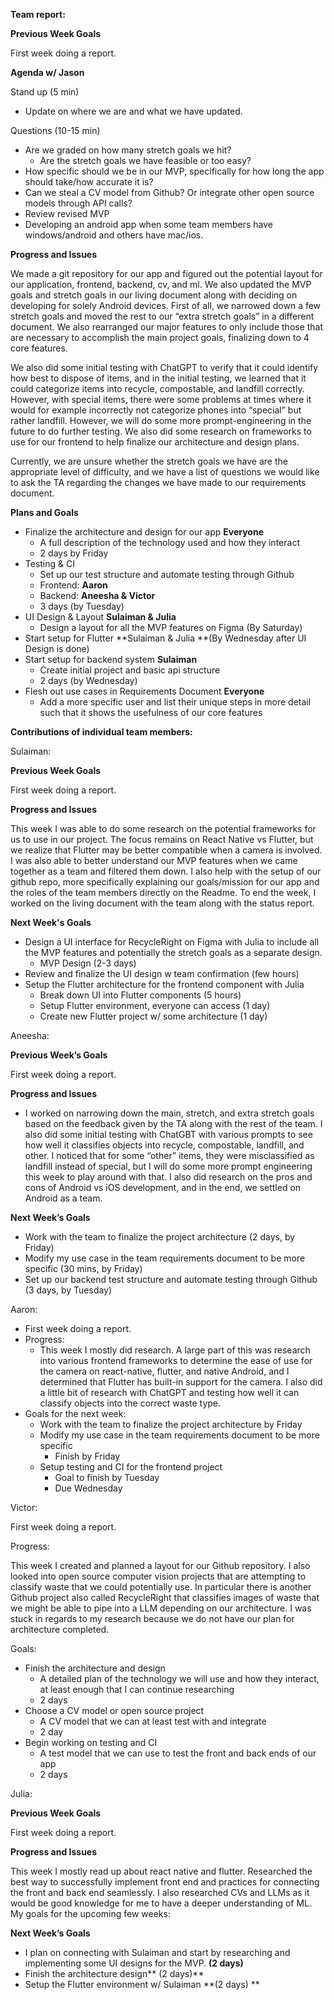 <!-----



Conversion time: 0.684 seconds.


Using this Markdown file:

1. Paste this output into your source file.
2. See the notes and action items below regarding this conversion run.
3. Check the rendered output (headings, lists, code blocks, tables) for proper
   formatting and use a linkchecker before you publish this page.

Conversion notes:

* Docs to Markdown version 1.0β35
* Wed Jan 24 2024 22:47:45 GMT-0800 (PST)
* Source doc: 20240124.md report
----->


**Team report:**

**Previous Week Goals**

First week doing a report.

**Agenda w/ Jason**

Stand up (5 min)



* Update on where we are and what we have updated.

Questions (10-15 min)



* Are we graded on how many stretch goals we hit?
    * Are the stretch goals we have feasible or too easy?
* How specific should we be in our MVP, specifically for how long the app should take/how accurate it is?
* Can we steal a CV model from Github? Or integrate other open source models through API calls?
* Review revised MVP
* Developing an android app when some team members have windows/android and others have mac/ios.

**Progress and Issues**

We made a git repository for our app and figured out the potential layout for our application, frontend, backend, cv, and ml. We also updated the MVP goals and stretch goals in our living document along with deciding on developing for solely Android devices. First of all, we narrowed down a few stretch goals and moved the rest to our “extra stretch goals” in a different document. We also rearranged our major features to only include those that are necessary to accomplish the main project goals, finalizing down to 4 core features.

We also did some initial testing with ChatGPT to verify that it could identify how best to dispose of items, and in the initial testing, we learned that it could categorize items into recycle, compostable, and landfill correctly. However, with special items, there were some problems at times where it would for example incorrectly not categorize phones into “special” but rather landfill. However, we will do some more prompt-engineering in the future to do further testing. We also did some research on frameworks to use for our frontend to help finalize our architecture and design plans.

Currently, we are unsure whether the stretch goals we have are the appropriate level of difficulty, and we have a list of questions we would like to ask the TA regarding the changes we have made to our requirements document. 

**Plans and Goals**

* Finalize the architecture and design for our app **Everyone**
  * A full description of the technology used and how they interact
  * 2 days by Friday
* Testing & CI 
  * Set up our test structure and automate testing through Github
  * Frontend: **Aaron**
  * Backend: **Aneesha & Victor**
  * 3 days (by Tuesday)
* UI Design & Layout  **Sulaiman & Julia**
  * Design a layout for all the MVP features on Figma (By Saturday)
* Start setup for Flutter **Sulaiman & Julia **(By Wednesday after UI Design is done)
* Start setup for backend system **Sulaiman**
  * Create initial project and basic api structure
  * 2 days (by Wednesday)
* Flesh out use cases in Requirements Document **Everyone**
  * Add a more specific user and list their unique steps in more detail such that it shows the usefulness of our core features

**Contributions of individual team members:**

Sulaiman:

**Previous Week Goals**

First week doing a report.

**Progress and Issues**

This week I was able to do some research on the potential frameworks for us to use in our project. The focus remains on React Native vs Flutter, but we realize that Flutter may be better compatible when a camera is involved. I was also able to better understand our MVP features when we came together as a team and filtered them down. I also help with the setup of our github repo, more specifically explaining our goals/mission for our app and the roles of the team members directly on the Readme. To end the week, I worked on the living document with the team along with the status report.

**Next Week's Goals**



* Design a UI interface for RecycleRight on Figma with Julia to include all the MVP features and potentially the stretch goals as a separate design.
    * MVP Design (2-3 days)
* Review and finalize the UI design w team confirmation (few hours)
* Setup the Flutter architecture for the frontend component with Julia
    * Break down UI into Flutter components (5 hours)
    * Setup Flutter environment, everyone can access (1 day)
    * Create new Flutter project w/ some architecture (1 day)

Aneesha:

**Previous Week’s Goals**

First week doing a report.

**Progress and Issues**



* I worked on narrowing down the main, stretch, and extra stretch goals based on the feedback given by the TA along with the rest of the team. I also did some initial testing with ChatGBT with various prompts to see how well it classifies objects into recycle, compostable, landfill, and other. I noticed that for some “other” items, they were misclassified as landfill instead of special, but I will do some more prompt engineering this week to play around with that. I also did research on the pros and cons of Android vs iOS development, and in the end, we settled on Android as a team.

**Next Week’s Goals**



* Work with the team to finalize the project architecture (2 days, by Friday)
* Modify my use case in the team requirements document to be more specific (30 mins, by Friday)
* Set up our backend test structure and automate testing through Github (3 days, by Tuesday)

Aaron:



* First week doing a report.
* Progress:
    * This week I mostly did research. A large part of this was research into various frontend frameworks to determine the ease of use for the camera on react-native, flutter, and native Android, and I determined that Flutter has built-in support for the camera. I also did a little bit of research with ChatGPT and testing how well it can classify objects into the correct waste type.
* Goals for the next week:
    * Work with the team to finalize the project architecture by Friday
    * Modify my use case in the team requirements document to be more specific
        * Finish by Friday
    * Setup testing and CI for the frontend project
        * Goal to finish by Tuesday
        * Due Wednesday

Victor:

First week doing a report.

Progress:

This week I created and planned a layout for our Github repository. I also looked into open source computer vision projects that are attempting to classify waste that we could potentially use. In particular there is another Github project also called RecycleRight that classifies images of waste that we might be able to pipe into a LLM depending on our architecture. I was stuck in regards to my research because we do not have our plan for architecture completed.

Goals:



* Finish the architecture and design
    * A detailed plan of the technology we will use and how they interact, at least enough that I can continue researching
    * 2 days
* Choose a CV model or open source project
    * A CV model that we can at least test with and integrate 
    * 2 day
* Begin working on testing and CI
    * A test model that we can use to test the front and back ends of our app
    * 2 days

Julia:

**Previous Week Goals**

First week doing a report.

**Progress and Issues**

This week I mostly read up about react native and flutter. Researched the best way to successfully implement front end and practices for connecting the front and back end seamlessly. I also researched CVs and LLMs as it would be good knowledge for me to have a deeper understanding of ML. My goals for the upcoming few weeks: 

**Next Week’s Goals**



* I plan on connecting with Sulaiman and start by researching and implementing some UI designs for the MVP. **(2 days)**
* Finish the architecture design** (2 days)**
* Setup the Flutter environment w/ Sulaiman **(2 days) **
